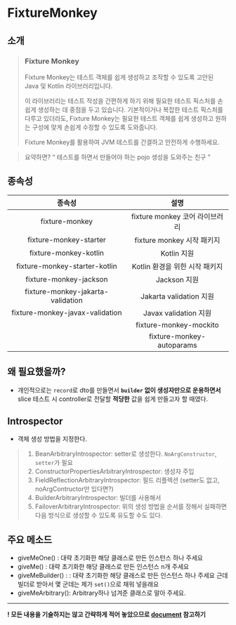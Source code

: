 # FixtureMonkey

## 소개

> <h3> Fixture Monkey </h3>
> 
> <p>Fixture Monkey는 테스트 객체를 쉽게 생성하고 조작할 수 있도록 고안된 Java 및 Kotlin 라이브러리입니다.</p>
> <p>이 라이브러리는 테스트 작성을 간편하게 하기 위해 필요한 테스트 픽스처를 손쉽게 생성하는 데 중점을 두고 있습니다. 기본적이거나 복잡한 테스트 픽스처를 다루고 있더라도, Fixture Monkey는 필요한 테스트 객체를 쉽게 생성하고 원하는 구성에 맞게 손쉽게 수정할 수 있도록 도와줍니다.</p>
> <p>Fixture Monkey를 활용하여 JVM 테스트를 간결하고 안전하게 수행하세요.</p>

> 요약하면? <q> 테스트를 하면서 만들어야 하는 pojo 생성을 도와주는 친구 </q>
> 


## 종속성

|                종속성	                |           설명           |
|:----------------------------------:|:----------------------:|
|           fixture-monkey           |	fixture monkey 코어 라이브러리|
|       fixture-monkey-starter       | 	fixture monkey 시작 패키지 |
|       fixture-monkey-kotlin	       |       Kotlin 지원        |
|   fixture-monkey-starter-kotlin	   |  Kotlin 환경을 위한 시작 패키지  |
|      fixture-monkey-jackson	       |Jackson 지원|
 | fixture-monkey-jakarta-validation	 |Jakarta validation 지원|
  |  fixture-monkey-javax-validation	  |Javax validation 지원|
       |       fixture-monkey-mockito       |	Mockito 지원|
     |     fixture-monkey-autoparams      |	Autoparams 지원|



## 왜 필요했을까?

- 개인적으로는 `record`로 dto를 만들면서 **`builder` 없이 생성자만으로 운용하면서** slice 테스트 시 controller로 전달할 **적당한** 값을 쉽게 만들고자 할 때였다.

## Introspector
- 객체 생성 방법을 지정한다.

> 1. BeanArbitraryIntrospector: setter로 생성한다. `NoArgConstructor`, `setter`가 필요
> 2. ConstructorPropertiesArbitraryIntrospector: 생성자 주입
> 3. FieldReflectionArbitraryIntrospector: 필드 리플렉션 (setter도 없고, noArgContructor만 있다면?)
> 4. BuilderArbitraryIntrospector: 빌더를 사용해서
> 5. FailoverArbitraryIntrospector: 위의 생성 방법을 순서를 정해서 실패하면 다음 방식으로 생성할 수 있도록 유도할 수도 있다.

## 주요 메소드
- giveMeOne() : 대략 초기화한 해당 클래스로 만든 인스턴스 하나 주세요
- giveMe() : 대략 초기화한 해당 클래스로 만든 인스턴스 n개 주세요
- giveMeBuilder() :  : 대략 초기화한 해당 클래스로 만든 인스턴스 하나 주세요 근데 빌더로 받아서 몇 군데는 제가 `set()`으로 채워 넣을래요
- giveMeArbitrary(): Arbitrary하나 넘겨준 클래스로 말아 주세요.


----
**! 모든 내용을 기술하지는 않고 간략하게 적어 놓았으므로 [document](https://naver.github.io/fixture-monkey/v1-0-0-kor/docs/generating-objects/introspector/) 참고하기**